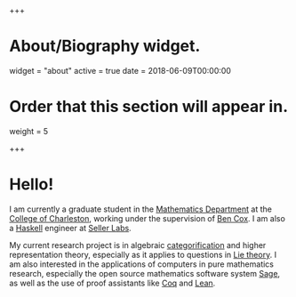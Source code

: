 +++
# About/Biography widget.
widget = "about"
active = true
date = 2018-06-09T00:00:00

# Order that this section will appear in.
weight = 5

+++

# Hello!

I am currently a graduate student in the [Mathematics
Department](http://math.cofc.edu) at the [College of
Charleston](http://math.cofc.edu), working under the supervision of
[Ben Cox](http://coxbl.people.cofc.edu).  I am also a
[Haskell](https://www.haskell.org) engineer at [Seller
Labs](https://www.sellerlabs.com).

My current research project is in algebraic
[categorification](https://en.wikipedia.org/wiki/Categorification) and
higher representation theory, especially as it applies to questions in
[Lie theory](https://en.wikipedia.org/wiki/Lie_theory). I am also
interested in the applications of computers in pure mathematics
research, especially the open source mathematics software system
[Sage](http://www.sagemath.org), as well as the use of proof
assistants like [Coq](https://coq.inria.fr) and
[Lean](https://leanprover.github.io).

